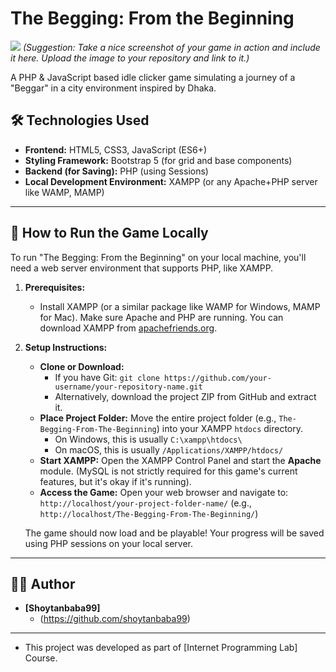 # The Begging: From the Beginning

![](https://github.com/shoytanbaba99/The-Begging-From-The-Beginning/blob/e5e4daa662f01e08c8ffc2e01e90425e2ba0dbf5/Images/image.png)
*(Suggestion: Take a nice screenshot of your game in action and include it here. Upload the image to your repository and link to it.)*

A PHP & JavaScript based idle clicker game simulating a journey of a "Beggar" in a city environment inspired by Dhaka.

## 🛠️ Technologies Used

* **Frontend:** HTML5, CSS3, JavaScript (ES6+)
* **Styling Framework:** Bootstrap 5 (for grid and base components)
* **Backend (for Saving):** PHP (using Sessions)
* **Local Development Environment:** XAMPP (or any Apache+PHP server like WAMP, MAMP)

---

## 🚀 How to Run the Game Locally

To run "The Begging: From the Beginning" on your local machine, you'll need a web server environment that supports PHP, like XAMPP.

1.  **Prerequisites:**
    * Install XAMPP (or a similar package like WAMP for Windows, MAMP for Mac). Make sure Apache and PHP are running. You can download XAMPP from [apachefriends.org](https://www.apachefriends.org/).

2.  **Setup Instructions:**
    * **Clone or Download:**
        * If you have Git: `git clone https://github.com/your-username/your-repository-name.git`
        * Alternatively, download the project ZIP from GitHub and extract it.
    * **Place Project Folder:** Move the entire project folder (e.g., `The-Begging-From-The-Beginning`) into your XAMPP `htdocs` directory.
        * On Windows, this is usually `C:\xampp\htdocs\`
        * On macOS, this is usually `/Applications/XAMPP/htdocs/`
    * **Start XAMPP:** Open the XAMPP Control Panel and start the **Apache** module. (MySQL is not strictly required for this game's current features, but it's okay if it's running).
    * **Access the Game:** Open your web browser and navigate to:
        `http://localhost/your-project-folder-name/`
        (e.g., `http://localhost/The-Begging-From-The-Beginning/`)

    The game should now load and be playable! Your progress will be saved using PHP sessions on your local server.


---

## 🧑‍💻 Author

* **[Shoytanbaba99]**
    * (https://github.com/shoytanbaba99)

---

* This project was developed as part of [Internet Programming Lab] Course.
